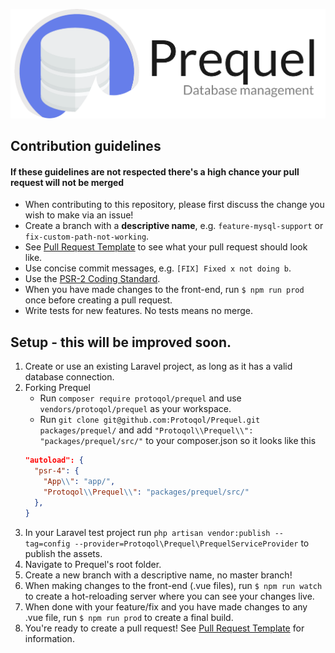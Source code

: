 ![Prequel](assets/prequel_v1.png)

## Contribution guidelines 
#### If these guidelines are not respected there's a high chance your pull request will not be merged 

- When contributing to this repository, please first discuss the change you wish to make via an issue!
- Create a branch with a **descriptive name**, e.g. `feature-mysql-support` or `fix-custom-path-not-working`.
- See [Pull Request Template](./pull_request_template.md) to see what your pull request should look like.
- Use concise commit messages, e.g. `[FIX] Fixed x not doing b`.
- Use the [PSR-2 Coding Standard](https://github.com/php-fig/fig-standards/blob/master/accepted/PSR-2-coding-style-guide.md).
- When you have made changes to the front-end, run `$ npm run prod` once before creating a pull request.
- Write tests for new features. No tests means no merge.

## Setup - this will be improved soon.
1. Create or use an existing Laravel project, as long as it has a valid database connection.
2.  Forking Prequel
    - Run `composer require protoqol/prequel` and use `vendors/protoqol/prequel` as your workspace.
    - Run `git clone git@github.com:Protoqol/Prequel.git packages/prequel/` and add `"Protoqol\\Prequel\\": "packages/prequel/src/"` to
    your composer.json so it looks like this 
    ```json
    "autoload": {
      "psr-4": {
        "App\\": "app/",
        "Protoqol\\Prequel\\": "packages/prequel/src/"
      },
    }
    ```
3. In your Laravel test project run `php artisan vendor:publish --tag=config --provider=Protoqol\Prequel\PrequelServiceProvider` to publish the assets.
4. Navigate to Prequel's root folder. 
5. Create a new branch with a descriptive name, no master branch!
6. When making changes to the front-end (.vue files), run `$ npm run watch` to create a hot-reloading server where you can see your changes live. 
7. When done with your feature/fix and you have made changes to any .vue file, run `$ npm run prod` to create a final build. 
8. You're ready to create a pull request! See [Pull Request Template](./pull_request_template.md) for information.

